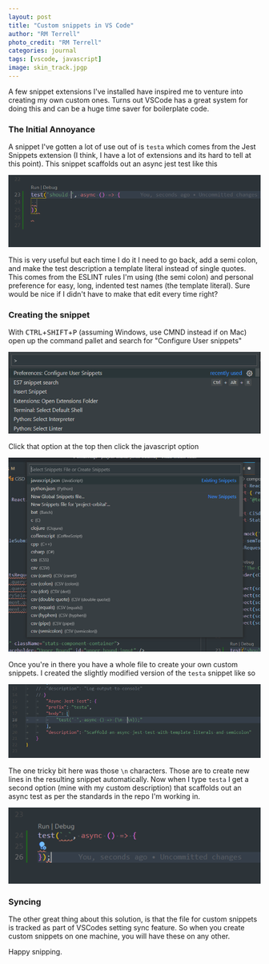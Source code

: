 ```yaml
---
layout: post
title: "Custom snippets in VS Code"
author: "RM Terrell"
photo_credit: "RM Terrell"
categories: journal
tags: [vscode, javascript]
image: skin_track.jpgp
---
```

A few snippet extensions I've installed have inspired me to venture into creating my own custom ones. Turns out VSCode has a great system for doing this and can be a huge time saver for boilerplate code.

### The Initial Annoyance
A snippet I've gotten a lot of use out of is `testa` which comes from the Jest Snippets extension (I think, I have a lot of extensions and its hard to tell at this point). This snippet scaffolds out an async
jest test like this

![testa](/assets/img/custom-snippets-vscode/before_snippet.png)

This is very useful but each time I do it I need to go back, add a semi colon, and make the test description a template literal instead of single quotes. This comes from the ESLINT rules I'm using (the semi colon) and personal preference for easy, long, indented test names (the template literal). Sure would be nice if I didn't have to make that edit every time right?

### Creating the snippet

With <kbd>CTRL</kbd>+<kbd>SHIFT</kbd>+<kbd>P</kbd> (assuming Windows, use CMND instead if on Mac) open up the command pallet and search for "Configure User snippets"

![1](/assets/img/custom-snippets-vscode/snippet_setting_1.png)

Click that option at the top then click the javascript option

![2](/assets/img/custom-snippets-vscode/snippet_setting.png)

Once you're in there you have a whole file to create your own custom snippets. I created the slightly modified version of the `testa` snippet like so

![final](/assets/img/custom-snippets-vscode/final_snippet.png)

The one tricky bit here was those `\n` characters. Those are to create new lines in the resulting snippet automatically. Now when I type `testa` I get a second option (mine with my custom description) that scaffolds out an async test as per the standards in the repo I'm working in.

![result](/assets/img/custom-snippets-vscode/final_result.png)

### Syncing

The other great thing about this solution, is that the file for custom snippets is tracked as part of VSCodes setting sync feature. So when you create custom snippets on one machine, you will have these on any other.

Happy snipping.
